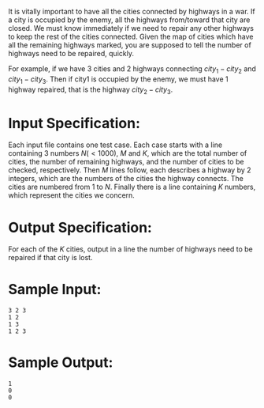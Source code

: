 It is vitally important to have all the cities connected by highways  in a war. If a city is occupied by the enemy, all the highways  from/toward that city are closed. We must know immediately if we need to repair any other highways to keep the rest of the cities connected.  Given the map of cities which have all the remaining highways marked,  you are supposed to tell the number of highways need to be repaired,  quickly.

For example, if we have 3 cities and 2 highways connecting $city_1-city_2$ and $city_1-city_3$. Then if city1 is occupied by the enemy, we must have 1 highway repaired, that is the highway $city_2-city_3$.

# Input Specification:

Each input file contains one test case. Each case starts with a line containing 3 numbers $N (<1000)$, $M$ and $K$, which are the total number of cities, the number of remaining highways, and the number of cities to be checked, respectively. Then $M$ lines follow, each describes a highway by 2 integers, which are the  numbers of the cities the highway connects. The cities are numbered from 1 to $N$. Finally there is a line containing $K$ numbers, which represent the cities we concern.

# Output Specification:

For each of the $K$ cities, output in a line the number of highways need to be repaired if that city is lost.

# Sample Input:

```
3 2 3
1 2
1 3
1 2 3
```

# Sample Output:

```
1
0
0
```